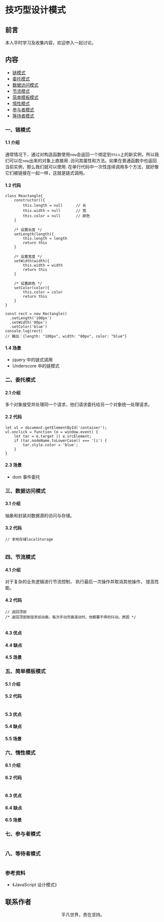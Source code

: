 # 技巧型设计模式

## 前言

本人平时学习及收集内容，欢迎参入一起讨论。

## 内容

- [链模式](#一、链模式)
- [委托模式](#二、委托模式)
- [数据访问模式](#三、数据访问模式)
- [节流模式](#四、节流模式)
- [简单模板模式](#五、简单模板模式)
- [惰性模式](#六、惰性模式)
- [参与者模式](#七、参与者模式)
- [等待者模式](#八、等待者模式)

### 一、链模式

#### 1.1 介绍

通常情况下，通过对构造函数使用`new`会返回一个绑定到`this`上的新实例，所以我们可以在`new`出来的对象上直接用`.`访问其属性和方法。如果在普通函数中也返回当前实例，那么我们就可以使用`.`在单行代码中一次性连续调用多个方法，就好像它们被链接在一起一样，这就是链式调用。

#### 1.2 代码

```
class Reactangle{
    constructor(){
        this.length = null      // 长
        this.width = null       // 宽
        this.color = null       // 颜色
    }

    /* 设置长度 */
    setLength(length){
        this.length = length
        return this
    }

    /* 设置宽度 */
    setWidth(width){
        this.width = width
        return this
    }

    /* 设置颜色 */
    setColor(color){
        this.color = color
        return this
    }
}

const rect = new Rectangle()
  .setLength('100px')
  .setWidth('80px')
  .setColor('blue')
console.log(rect)
// 输出：{length: "100px", width: "80px", color: "blue"}
```

#### 1.4 场景

- jquery 中的链式调用
- Underscore 中的链模式

### 二、委托模式

#### 2.1 介绍

多个对象接受并处理同一个请求，他们请求委托给另一个对象统一处理请求。

#### 2.2 代码

```
let ul = document.getElementById('container');
ul.onclick = function (e = window.event) {
    let tar = e.target || e.srcElement;
    if (tar.nodeName.toLowerCase() === 'li') {
        tar.style.color = 'blue';
    }
}
```

#### 2.3 场景

- dom 事件委托

### 三、数据访问模式

#### 3.1 介绍

抽象和封装对数据源的访问与存储。

#### 3.2 代码

```
// 本地存储localStorage


```

### 四、节流模式

#### 4.1 介绍

对于复杂的业务逻辑进行节流控制， 执行最后一次操作并取消其他操作， 提高性能。

#### 4.2 代码

```
// 返回顶部
/* 返回顶部按钮添加动画，每次手动页面滚动时，他都要不停的抖动。原因 */


```

#### 4.3 优点

#### 4.4 缺点

#### 4.5 场景

### 五、简单模板模式

#### 5.1 介绍

#### 5.2 代码

```

```

#### 5.3 优点

#### 5.4 缺点

#### 5.5 场景

### 六、惰性模式

#### 6.1 介绍

#### 6.2 代码

```

```

#### 6.3 优点

#### 6.4 缺点

#### 6.5 场景

### 七、参与者模式

```

```

### 八、等待者模式

```

```

### 参考资料

- 《JavaScript 设计模式》

## 联系作者

<div align="center">
    <p>
        平凡世界，贵在坚持。
    </p>
    <img :src="$withBase('/about/contact.png')" />
</div>
